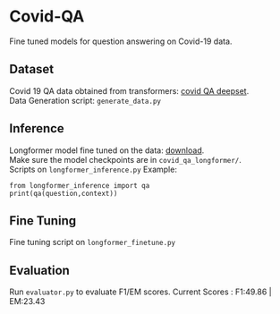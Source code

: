 # Covid-QA
Fine tuned models for question answering on Covid-19 data.

## Dataset

Covid 19 QA data obtained from transformers: [covid QA deepset](https://huggingface.co/datasets/covid_qa_deepset).  
Data Generation script: `generate_data.py`

## Inference

Longformer model fine tuned on the data: [download](https://drive.google.com/drive/folders/1g-bZ2eiLZv2vI1g-oQ9eTm2E7uhatYff?usp=sharing).  
Make sure the model checkpoints are in `covid_qa_longformer/`.  
Scripts on `longformer_inference.py`
Example:
 ```
 from longformer_inference import qa
 print(qa(question,context))
 ```

## Fine Tuning

Fine tuning script on `longformer_finetune.py`

## Evaluation

Run `evaluator.py` to evaluate F1/EM scores. Current Scores : F1:49.86 | EM:23.43



